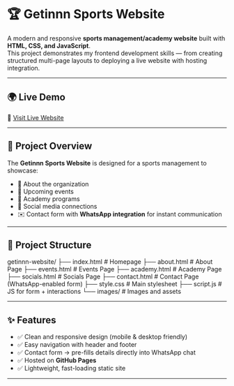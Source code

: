 # 🏆 Getinnn Sports Website

A modern and responsive **sports management/academy website** built with **HTML, CSS, and JavaScript**.  
This project demonstrates my frontend development skills — from creating structured multi-page layouts to deploying a live website with hosting integration.

---

## 🌍 Live Demo
🔗 [Visit Live Website](https://your-username.github.io/getinnn-website/)  

---

## 📌 Project Overview
The **Getinnn Sports Website** is designed for a sports management to showcase:  
- 🏅 About the organization  
- 📆 Upcoming events  
- 🏫 Academy programs  
- 📲 Social media connections  
- ✉️ Contact form with **WhatsApp integration** for instant communication  

---

## 📂 Project Structure
getinnn-website/
├── index.html # Homepage
├── about.html # About Page
├── events.html # Events Page
├── academy.html # Academy Page
├── socials.html # Socials Page
├── contact.html # Contact Page (WhatsApp-enabled form)
├── style.css # Main stylesheet
├── script.js # JS for form + interactions
└── images/ # Images and assets

---

## ✨ Features
- ✅ Clean and responsive design (mobile & desktop friendly)  
- ✅ Easy navigation with header and footer  
- ✅ Contact form → pre-fills details directly into WhatsApp chat  
- ✅ Hosted on **GitHub Pages**  
- ✅ Lightweight, fast-loading static site  

---




